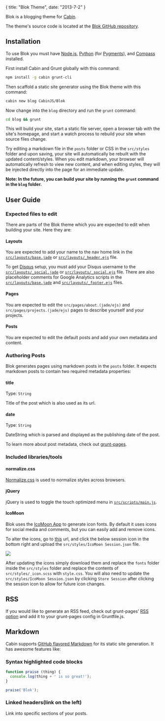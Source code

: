 {
  title: "Blok Theme",
  date:  "2013-7-2"
}

Blok is a blogging theme for [Cabin](http://cabinjs.com).

The theme's source code is located at the [Blok GitHub repository](https://github.com/CabinJS/Blok).

## Installation

To use Blok you must have [Node.js](http://nodejs.org/), [Python](http://www.python.org/) (for [Pygments](http://pygments.org/)), and [Compass](http://compass-style.org/) installed.

First install Cabin and Grunt globally with this command:

```bash
npm install -g cabin grunt-cli
```

Then scaffold a static site generator using the Blok theme with this command:

```bash
cabin new blog CabinJS/Blok
```

Now change into the `blog` directory and run the `grunt` command:

```bash
cd blog && grunt
```

This will build your site, start a static file server, open a browser tab with the site's homepage, and start a watch process to rebuild your site when source files change.

Try editing a markdown file in the `posts` folder or CSS in the `src/styles` folder and upon saving, your site will automatically be rebuilt with the updated content/styles. When you edit markdown, your browser will automatically refresh to view new content, and when editing styles, they will be injected directly into the page for an immediate update.

**Note: In the future, you can build your site by running the `grunt` command in the `blog` folder.**

## User Guide

### Expected files to edit

There are parts of the Blok theme which you are expected to edit when building your site. Here they are:

#### Layouts

You are expected to add your name to the nav home link in the [`src/layouts/base.jade`](https://github.com/CabinJS/Blok/blob/master/src/layouts/base.jade#L16) or [`src/layouts/_header.ejs`](https://github.com/CabinJS/Blok/blob/master/src/layouts/_header.ejs#L22) file. 

To get [Disqus](http://disqus.com/) setup, you must add your Disqus username to the [`src/layouts/_social.jade`](https://github.com/CabinJS/Blok/blob/master/src/layouts/_social.jade#L37) or [`src/layouts/_social.ejs`](https://github.com/CabinJS/Blok/blob/master/src/layouts/_social.ejs#L42) file. There are also placeholder comments for Google Analytics scripts in the [`src/layouts/base.jade`](https://github.com/CabinJS/Blok/blob/master/src/layouts/base.jade#L45) and [`src/layouts/_footer.ejs`](https://github.com/CabinJS/Blok/blob/master/src/layouts/_footer.ejs#L10) files.

#### Pages

You are expected to edit the `src/pages/about.(jade/ejs)` and `src/pages/projects.(jade/ejs)` pages to describe yourself and your projects.

#### Posts

You are expected to edit the default posts and add your own metadata and content.

### Authoring Posts

Blok generates pages using markdown posts in the `posts` folder. It expects markdown posts to contain two required metadata properties:

#### title
Type: `String`

Title of the post which is also used as its url.

#### date
Type: `String`

DateString which is parsed and displayed as the publishing date of the post.

To learn more about post metadata, check out [grunt-pages](https://github.com/CabinJS/grunt-pages#authoring-posts).

### Included libraries/tools

#### normalize.css

[Normalize.css](https://github.com/CabinJS/Blok/blob/master/src/styles/_normalize.scss) is used to normalize styles across browsers.

#### jQuery

jQuery is used to toggle the touch optimized menu in [`src/scripts/main.js`](https://github.com/CabinJS/Blok/blob/master/src/scripts/main.js).

#### IcoMoon

Blok uses the [IcoMoon App](http://icomoon.io/app/) to generate icon fonts. By default it uses icons for social media and comments, but you can easily add and remove icons.

To alter the icons, go to [this](http://icomoon.io/app/) url, and click the below session icon in the bottom right and upload the `src/styles/IcoMoon Session.json` file.

<img src="http://i.imgur.com/7fmXyfF.png">

After updating the icons simply download them and replace the `fonts` folder inside the `src/styles` folder and replace the contents of `src/styles/_icon.scss` with `style.css`. You will also need to update the `src/styles/IcoMoon Session.json` by clicking `Store Session` after clicking the session icon to allow for future icon changes.

## RSS

If you would like to generate an RSS feed, check out grunt-pages' [RSS option](https://github.com/CabinJS/grunt-pages#rss) and add it to your grunt-pages config in Gruntfile.js.

## Markdown
Cabin supports [GitHub flavored Markdown](https://help.github.com/articles/github-flavored-markdown) for its static site generation. It has awesome features like:

### Syntax highlighted code blocks
```javascript
function praise (thing) {
  console.log(thing + ' is so great!');
}

praise('Blok');
```
### Linked headers(link on the left)
Link into specific sections of your posts.
